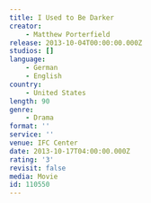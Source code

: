 ```yaml
---
title: I Used to Be Darker
creator:
    - Matthew Porterfield
release: 2013-10-04T00:00:00.000Z
studios: []
language:
    - German
    - English
country:
    - United States
length: 90
genre:
    - Drama
format: ''
service: ''
venue: IFC Center
date: 2013-10-17T04:00:00.000Z
rating: '3'
revisit: false
media: Movie
id: 110550
---
```




